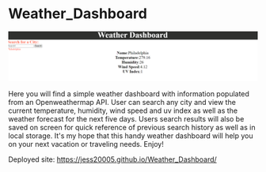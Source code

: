 # Weather_Dashboard 
![Screenshot of webpage](assets/images/dashboardscreenshot.png)

Here you will find a simple weather dashboard with information populated from an Openweathermap API. User can search any city and view the current temperature, humidity, wind speed and uv index as well as the weather forecast for the next five days. Users search results will also be saved on screen for quick reference of previous search history as well as in local storage. It's my hope that this handy weather dashboard will help you on your next vacation or traveling needs. Enjoy! 


 Deployed site: https://jess20005.github.io/Weather_Dashboard/
